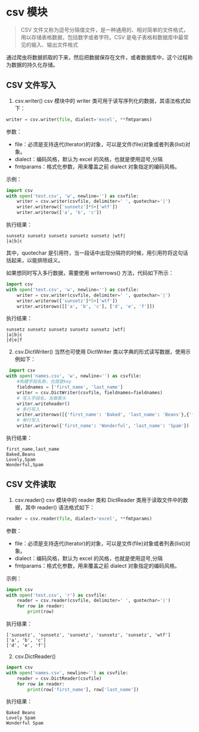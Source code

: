 # csv 模块
> CSV 文件又称为逗号分隔值文件，是一种通用的、相对简单的文件格式，用以存储表格数据，包括数字或者字符。CSV 是电子表格和数据库中最常见的输入、输出文件格式

通过爬虫将数据抓取的下来，然后把数据保存在文件，或者数据库中，这个过程称为数据的持久化存储。

## CSV 文件写入

1) csv.writer()
   csv 模块中的 writer 类可用于读写序列化的数据，其语法格式如下：
```python
writer = csv.writer(file, dialect='excel', **fmtparams)
```
参数：
- file：必须是支持迭代(Iterator)的对象，可以是文件(file)对象或者列表(list)对象。
- dialect：编码风格，默认为 excel 的风格，也就是使用逗号,分隔
- fmtparams：格式化参数，用来覆盖之前 dialect 对象指定的编码风格。

示例：
```python
import csv
with open('test.csv', 'w', newline='') as csvfile:
    writer = csv.writer(csvfile, delimiter=' ', quotechar='|')
    writer.writerow(['sunsetz']*5+['wtf'])
    writer.writerow(['a', 'b', 'c'])
```
执行结果：
```
sunsetz sunsetz sunsetz sunsetz sunsetz |wtf| 
|a|b|c
```
其中，quotechar 是引用符，当一段话中出现分隔符的时候，用引用符将这句话括起来，以能排除歧义。

如果想同时写入多行数据，需要使用 writerrows() 方法，代码如下所示：
```python
import csv
with open('test.csv', 'w', newline='') as csvfile:
    writer = csv.writer(csvfile, delimiter=' ', quotechar='|')
    writer.writerow(['sunsetz']*5+['wtf'])
    writer.writerows([['a', 'b', 'c'], ['d', 'e', 'f']])
```
执行结果：
```
sunsetz sunsetz sunsetz sunsetz sunsetz |wtf|
|a|b|c
|d|e|f
```

2) csv.DictWriter()
   当然也可使用 DictWriter 类以字典的形式读写数据，使用示例如下：
```python
 import csv
with open('names.csv', 'w', newline='') as csvfile:
    #构建字段名称，也就是key
    fieldnames = ['first_name', 'last_name']
    writer = csv.DictWriter(csvfile, fieldnames=fieldnames)
    # 写入字段名，当做表头
    writer.writeheader()
    # 多行写入
    writer.writerows([{'first_name': 'Baked', 'last_name': 'Beans'},{'first_name': 'Lovely', 'last_name': 'Spam'}])
    # 单行写入
    writer.writerow({'first_name': 'Wonderful', 'last_name': 'Spam'})
```
执行结果：
```
first_name,last_name
Baked,Beans
Lovely,Spam
Wonderful,Spam
```

## CSV 文件读取

1) csv.reader()
   csv 模块中的 reader 类和  DictReader 类用于读取文件中的数据，其中 reader() 语法格式如下：
```python
reader = csv.reader(file, dialect='excel', **fmtparams)
```
参数：
- file：必须是支持迭代(Iterator)的对象，可以是文件(file)对象或者列表(list)对象。
- dialect：编码风格，默认为 excel 的风格，也就是使用逗号,分隔
- fmtparams：格式化参数，用来覆盖之前 dialect 对象指定的编码风格。

示例：
```python
import csv
with open('test.csv', 'r') as csvfile:
    reader = csv.reader(csvfile, delimiter=' ', quotechar='|')
    for row in reader:
        print(row)
```
执行结果：
```
['sunsetz', 'sunsetz', 'sunsetz', 'sunsetz', 'sunsetz', 'wtf']
['a', 'b', 'c']
['d', 'e', 'f']
```

2) csv.DictReader()
```python
import csv
with open('names.csv', newline='') as csvfile:
    reader = csv.DictReader(csvfile)
    for row in reader:
        print(row['first_name'], row['last_name'])
```
执行结果：
```
Baked Beans
Lovely Spam
Wonderful Spam
```